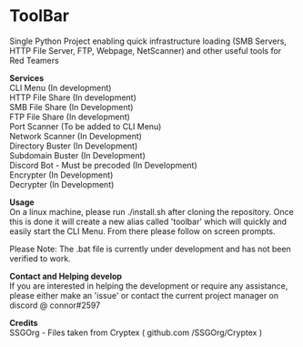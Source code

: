 # ToolBar
Single Python Project enabling quick infrastructure loading (SMB Servers, HTTP File Server, FTP, Webpage, NetScanner) and other useful tools for Red Teamers

**Services** \
CLI Menu (In development) \
HTTP File Share (In development) \
SMB File Share (In Development) \
FTP File Share (In development) \
Port Scanner (To be added to CLI Menu) \
Network Scanner (In Development) \
Directory Buster (In Development) \
Subdomain Buster (In Development) \
Discord Bot - Must be precoded (In Development) \
Encrypter (In Development) \
Decrypter (In Development) 

**Usage** \
On a linux machine, please run ./install.sh after cloning the repository. Once this is done it will create a new alias called 'toolbar' which will quickly and easily start the CLI Menu. From there please follow on screen prompts. 

Please Note: The .bat file is currently under development and has not been verified to work. 

**Contact and Helping develop** \
If you are interested in helping the development or require any assistance, please either make an 'issue' or contact the current project manager on discord @ connor#2597

**Credits** \
SSGOrg - Files taken from Cryptex ( github.com /SSGOrg/Cryptex )
